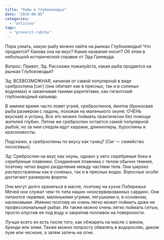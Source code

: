 ```yaml
---
title: "Рыбы в Глубоководье"
date: "2019-09-05"
categories: 
  - "articles"
tags: 
  - "proverit-rubrku"
---
```


Пора узнать, какую рыбу можно найти на рынках Глубоководья! Что продается? Какова она на вкус? Какие названия носит? Об этом в небольшой исторической справке от Эда Гринвуда. 

Вопрос: Привет, Эд. Расскажи пожалуйста, какая рыба продается на рынках Глубоководья?

Эд: ВСЕВОЗМОЖНАЯ, начиная от самой популярной в виде среброспина \[сиг\] (она обитает как в пресных, так и в соленых водоемах) и заканчивая такими раритетами, как гигантский глубоководный кальмар. 

В зимнее время часто ловят угрей, среброспинов, йентов (бронзовая рыба размером с ладонь, похожая на маленького окуня; ОЧЕНЬ вкусная) и устриц. Все это можно поймать практически без помощи жителей глубин. Летом же среброспин остается самой популярной рыбой, но за ним следом идут харраки, длинноперы, буроспины и краснохвосты. 

Подскажи, а среброспины по вкусу как тунец? \[Сиг — семейство лососевых\].

Эд: Среброспин на вкус как окунь, однако у него серебряные бока и серебряные плавники. Соединения плавника с телом обычно темнее, поэтому четко видно разделение между частями тела. Они широко распространены как в соленых, так и в пресных водах. Взрослые особи достигают размером форели.

Они могут долго храниться в масле, поэтому на кухне Побережья Мечей они служат чем-то типа наших «консервированных сардин». Они питаются червями, маленькими угрями, лягушками и, в основном, насекомыми. Именно поэтому их очень легко может поймать даже не профессиональный рыбак. Их также можно очень легко поймать сетью, просто опустив ее под воду и закрепив поплавок на поверхности. 

Лучше всего их есть после того, как обжарить на масле с вином, бренди или элем. Также можно попросту обвалять в водорослях, диком луке или чесноке, а затем запечь на огне.
